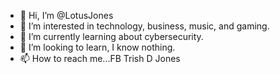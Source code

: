 - 👋 Hi, I’m @LotusJones
- 👀 I’m interested in technology, business, music, and gaming.
- 🌱 I’m currently learning about cybersecurity.
- 💞️ I’m looking to learn, I know nothing.
- 📫 How to reach me...FB Trish D Jones

<!---
LotusJones/LotusJones is a ✨ special ✨ repository because its `README.md` (this file) appears on your GitHub profile.
You can click the Preview link to take a look at your changes.
--->

